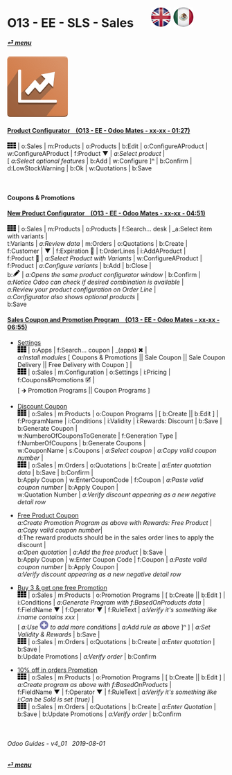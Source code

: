 # O13 - EE - SLS - Sales &nbsp;&nbsp;&nbsp;&nbsp; [![en-uk](/doc/img/en-uk_flag_button_small.png)](/en-uk/o13/ee/sls/en-uk-o13-ee-sls-sales-guides.md) [ ![es-mx](/doc/img/es-mx_flag_button_small.png)](/es-mx/o13/ee/sls/es-mx-o13-ee-sls-sales-guides.md)
#### [_&#x23CE; menu_](/en-uk/o13/ee/en-uk-o13-ee-guides-menu.md)  
### ![sls](/doc/img/sale.png)

#### [Product Configurator &nbsp;&nbsp; (O13 - EE - Odoo Mates - xx-xx - 01:27)](https://youtube.com/embed/W9Ncu2mwqHQ?autoplay=1&start=0&end=0&rel=0)
![apps](/doc/img/apps.png) | o:Sales | m:Products | o:Products | b:Edit | o:ConfigureAProduct | w:ConfigureAProduct | f:Product &#x25BC; | _a:Select product_ |  
\[ _a:Select optional features_ | b:Add | w:Configure \]&#x207F; | b:Confirm | d:LowStockWarning | b:Ok | w:Quotations | b:Save  

<br>

#### Coupons & Promotions

#### [New Product Configurator &nbsp;&nbsp; (O13 - EE - Odoo Mates - xx-xx - 04:51)](https://youtube.com/embed/TgAbV7xG2wo?autoplay=1&start=18&end=0&rel=0&nocount)
![apps](/doc/img/apps.png) | o:Sales | m:Products | o:Products | f:Search... desk | _a:Select item with variants |  
t:Variants | _a:Review data_ | m:Orders | o:Quotations | b:Create |  
f:Customer | &#x25BC; | f:Expiration &#x1F4C5; | t:OrderLines | i:AddAProduct |  
f:Product &#x1F4C5; | _a:Select Product with Variants_ | w:ConfigureAProduct | f:Product | _a:Configure variants_ | b:Add | b:Close |  
b:![edit](/doc/img/edit.png) | _a:Opens the same product configurator window_ | b:Confirm |  
_a:Notice Odoo can check if desired combination is available_ |  
_a:Review your product configuration on Order Line_ |  
_a:Configurator also shows optional products_ |  
b:Save  

#### [Sales Coupon and Promotion Program &nbsp;&nbsp; (O13 - EE - Odoo Mates - xx-xx - 06:55)](https://youtube.com/embed/JF5JYktZV3E?autoplay=1&start=0&end=0&rel=0&nocount)

- [Settings](https://youtube.com/embed/JF5JYktZV3E?autoplay=1&start=0&end=31&rel=0)  
![apps](/doc/img/apps.png) | o:Apps | f:Search... coupon | _(apps) &#x2716; |  
_a:Install modules_ \[ Coupons & Promotions || Sale Coupon || Sale Coupon Delivery || Free Delivery with Coupon \] |  
![apps](/doc/img/apps.png) | o:Sales | m:Configuration | o:Settings | i:Pricing | f:Coupons&Promotions &#x1F5F9; |  
\[ &#x1F872; Promotion Programs || Coupon Programs \]

- [Discount Coupon](https://youtube.com/embed/JF5JYktZV3E?autoplay=1&start=31&end=127&rel=0)  
![apps](/doc/img/apps.png) | o:Sales | m:Products | o:Coupon Programs | \[ b:Create || b:Edit \] |  
f:ProgramName | i:Conditions | i:Validity | i:Rewards: Discount | b:Save | b:Generate Coupon |  
w:NumberoOfCouponsToGenerate | f:Generation Type | f:NumberOfCoupons | b:Generate Coupons |  
w:CouponName | s:Coupons | _a:Select coupon_ | _a:Copy valid coupon number_ |  
![apps](/doc/img/apps.png) | o:Sales | m:Orders | o:Quotations | b:Create | _a:Enter quotation data_ | b:Save | b:Confirm |  
b:Apply Coupon | w:EnterCouponCode | f:Coupon | _a:Paste valid coupon number_ | b:Apply Coupon  |  
w:Quotation Number | _a:Verify discount appearing as a new negative detail row_

- [Free Product Coupon](https://youtube.com/embed/JF5JYktZV3E?autoplay=1&start=127&end=228&rel=0)  
_a:Create Promotion Program as above with Rewards: Free Product_ | _a:Copy valid coupon number_|  
d:The reward products should be in the sales order lines to apply the discount |  
_a:Open quotation_ | _a:Add the free product_ | b:Save |  
b:Apply Coupon | w:Enter Coupon Code | f:Coupon | _a:Paste valid coupon number_ | b:Apply Coupon  |  
_a:Verify discount appearing as a new negative detail row_  

- [Buy 3 & get one free Promotion](https://youtube.com/embed/JF5JYktZV3E?autoplay=1&start=228&end=320&rel=0)  
![apps](/doc/img/apps.png) | o:Sales | m:Products | o:Promotion Programs | \[ b:Create || b:Edit \] |  
i:Conditions | _a:Generate Program with f:BasedOnProducts data_ |  
f:FieldName &#x25BC; | f:Operator &#x25BC; | f:RuleText | _a:Verify it's something like i:name contains xxx_ |  
\[ _a:Use ![add](/doc/img/button_add.png) to add more conditions_ | _a:Add rule as above_ ]&#x207F; \] | _a:Set Validity & Rewards_ | b:Save |  
![apps](/doc/img/apps.png) | o:Sales | m:Orders | o:Quotations | b:Create | _a:Enter quotation_ | b:Save |  
b:Update Promotions | _a:Verify order_ | b:Confirm   

- [10% off in orders Promotion](https://youtube.com/embed/JF5JYktZV3E?autoplay=1&start=320&end=0&rel=0)  
![apps](/doc/img/apps.png) | o:Sales | m:Products | o:Promotion Programs | \[ b:Create || b:Edit \] | _a:Create program as above with f:BasedOnProducts_ |  
f:FieldName &#x25BC; | f:Operator &#x25BC; | f:RuleText | _a:Verify it's something like i:Can be Sold is set (true)_ |  
![apps](/doc/img/apps.png) | o:Sales | m:Orders | o:Quotations | b:Create | _a:Enter Quotation_ | b:Save | b:Update Promotions | _a:Verify order_ | b:Confirm   

<br>

###### Odoo Guides - v4_01 &nbsp; 2019-08-01  
**[_&#x23CE; menu_](/en-uk/o13/ee/en-uk-o13-ee-guides-menu.md)**  
